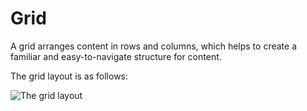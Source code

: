 # Grid

A grid arranges content in rows and columns, which helps to create a familiar and easy-to-navigate structure for content.

The grid layout is as follows:

![The grid layout](/img/grid.svg)